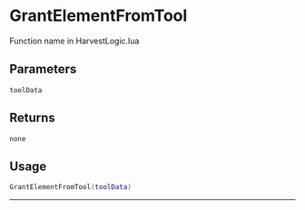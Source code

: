 # GrantElementFromTool
Function name in HarvestLogic.lua
## Parameters
`toolData`
## Returns
`none`
## Usage
```lua
GrantElementFromTool(toolData)
```
---
